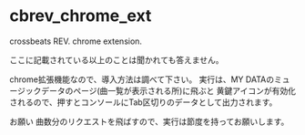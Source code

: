 # cbrev_chrome_ext
crossbeats REV. chrome extension.

ここに記載されている以上のことは聞かれても答えません。

chrome拡張機能なので、導入方法は調べて下さい。
実行は、MY DATAのミュージックデータのページ(曲一覧が表示される所)に飛ぶと
黄鍵アイコンが有効化されるので、押すとコンソールにTab区切りのデータとして出力されます。

お願い
曲数分のリクエストを飛ばすので、実行は節度を持ってお願いします。
